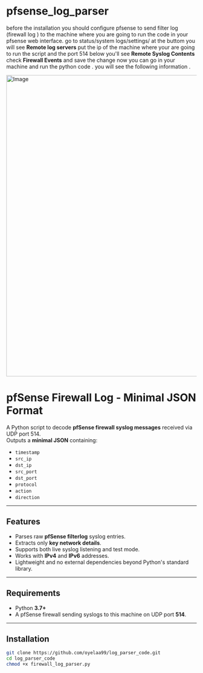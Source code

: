 # pfsense_log_parser



before the installation you should configure pfsense to send filter log (firewall log ) to the machine where you are going to run the code 
in your pfsense web interface.
go to status/system logs/settings/ at the buttom you will see **Remote log servers** 
put the ip of the machine where your are going to run the script and the port 514  below you'll see **Remote Syslog Contents** 
check **Firewall Events** and save the change now you can go in your machine and run the python code . 
you will see the following information .

<img width="521" height="796" alt="Image" src="https://github.com/user-attachments/assets/fe4cb953-4d7a-41f1-81d4-008f26387ddd" />



# pfSense Firewall Log  - Minimal JSON Format

A Python script to decode **pfSense firewall syslog messages** received via UDP port 514.  
Outputs a **minimal JSON** containing:

- `timestamp`
- `src_ip`
- `dst_ip`
- `src_port`
- `dst_port`
- `protocol`
- `action`
- `direction`

---

## Features

- Parses raw **pfSense filterlog** syslog entries.
- Extracts only **key network details**.
- Supports both live syslog listening and test mode.
- Works with **IPv4** and **IPv6** addresses.
- Lightweight and no external dependencies beyond Python's standard library.

---

## Requirements

- Python **3.7+**
- A pfSense firewall sending syslogs to this machine on UDP port **514**.

---

## Installation

```bash
git clone https://github.com/oyelaa99/log_parser_code.git
cd log_parser_code
chmod +x firewall_log_parser.py
